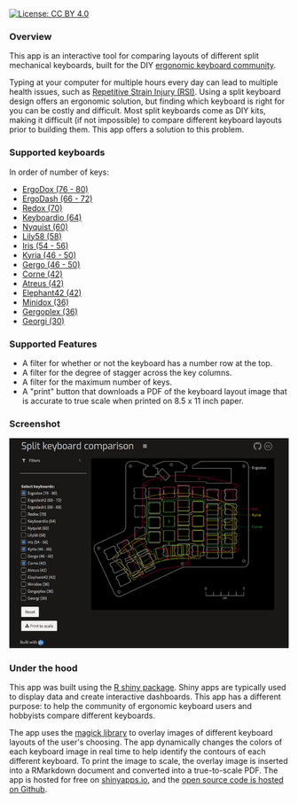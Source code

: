 [![License: CC BY 4.0](https://img.shields.io/badge/License-CC%20BY%204.0-lightgrey.svg)](https://creativecommons.org/licenses/by/4.0/)

### Overview

This app is an interactive tool for comparing layouts of different split mechanical keyboards, built for the DIY [ergonomic keyboard community](https://www.reddit.com/r/ErgoMechKeyboards/).

Typing at your computer for multiple hours every day can lead to multiple health issues, such as [Repetitive Strain Injury (RSI)](https://en.wikipedia.org/wiki/Repetitive_strain_injury). Using a split keyboard design offers an ergonomic solution, but finding which keyboard is right for you can be costly and difficult. Most split keyboards come as DIY kits, making it difficult (if not impossible) to compare different keyboard layouts prior to building them. This app offers a solution to this problem.

### Supported keyboards

In order of number of keys:

- [ErgoDox (76 - 80)](https://github.com/Ergodox-io/ErgoDox)
- [ErgoDash (66 - 72)](https://github.com/omkbd/ErgoDash)
- [Redox (70)](https://github.com/mattdibi/redox-keyboard)
- [Keyboardio (64)](https://github.com/keyboardio)
- [Nyquist (60)](https://github.com/keebio/nyquist-case)
- [Lily58 (58)](https://github.com/kata0510/Lily58)
- [Iris (54 - 56)](https://github.com/keebio/iris-case)
- [Kyria (46 - 50)](https://github.com/splitkb/kyria)
- [Gergo (46 - 50)](https://www.gboards.ca/)
- [Corne (42)](https://github.com/foostan/crkbd)
- [Atreus (42)](https://github.com/technomancy/atreus)
- [Elephant42 (42)](https://github.com/illness072/elephant42)
- [Minidox (36)](https://github.com/dotdash32/Cases/tree/master/Minidox)
- [Gergoplex (36)](https://www.gboards.ca/)
- [Georgi (30)](https://www.gboards.ca/)

### Supported Features

- A filter for whether or not the keyboard has a number row at the top.
- A filter for the degree of stagger across the key columns.
- A filter for the maximum number of keys.
- A "print" button that downloads a PDF of the keyboard layout image that is accurate to true scale when printed on 8.5 x 11 inch paper.

### Screenshot

![](images/screenshot.png)

### Under the hood

This app was built using the [R shiny package](https://shiny.rstudio.com/). Shiny apps are typically used to display data and create interactive dashboards. This app has a different purpose: to help the community of ergonomic keyboard users and hobbyists compare different keyboards.

The app uses the [magick library](https://cran.r-project.org/web/packages/magick/vignettes/intro.html) to overlay images of different keyboard layouts of the user's choosing. The app dynamically changes the colors of each keyboard image in real time to help identify the contours of each different keyboard. To print the image to scale, the overlay image is inserted into a RMarkdown document and converted into a true-to-scale PDF. The app is hosted for free on [shinyapps.io](https://www.shinyapps.io/), and the [open source code is hosted on Github](https://github.com/jhelvy/splitKbCompare).
